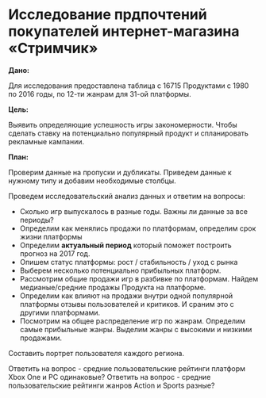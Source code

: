 #  Исследование прдпочтений покупателей интернет-магазина «Стримчик»

**Дано:**

Для исследования предоставлена таблица с 16715 Продуктами с 1980 по 2016 годы, по 12-ти жанрам для 31-ой платформы.

**Цель:**

Выявить определяющие успешность игры закономерности. Чтобы сделать ставку на потенциально популярный продукт и спланировать рекламные кампании.


**План:**

Проверим данные на пропуски и дубликаты.
Приведем данные к нужному типу и добавим необходимые столбцы.

Проведем исследовательский анализ данных и ответим на вопросы: 

- Сколько игр выпускалось в разные годы. Важны ли данные за все периоды?
- Определим как менялись продажи по платформам, определим срок жизни платформы
- Определим **актуальный период** который поможет построить прогноз на 2017 год.
- Опишем статус платформы: рост / стабильность / уход с рынка
- Выберем несколько потенциально прибыльных платформ. 
- Рассмотрим общие продажи игр в разбивке по платформам. Найдем медианые/средние продажы Продукта на платформе.
- Определим как влияют на продажи внутри одной популярной платформы отзывы пользователей и критиков. И сраним это с другими платформами.
- Посмотрим на общее распределение игр по жанрам. Определим самые прибыльные жанры. Выделим жанры с высокими и низкими продажами.

Составить портрет пользователя каждого региона.

Ответить на вопрос - средние пользовательские рейтинги платформ Xbox One и PC одинаковые?
Ответить на вопрос - средние пользовательские рейтинги жанров Action и Sports разные?
